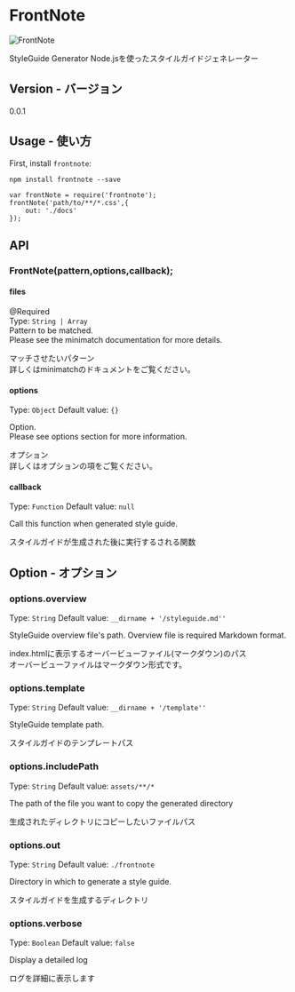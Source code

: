 # FrontNote

![FrontNote](http://frontainer.com/images/frontnote.png)

StyleGuide Generator
Node.jsを使ったスタイルガイドジェネレーター

## Version - バージョン
0.0.1

## Usage - 使い方

First, install `frontnote`:

```shell
npm install frontnote --save
```

```shell
var frontNote = require('frontnote');
frontNote('path/to/**/*.css',{
	out: './docs'
});
```

## API

### FrontNote(pattern,options,callback);

#### files
@Required  
Type: `String | Array`  
Pattern to be matched.  
Please see the minimatch documentation for more details.

マッチさせたいパターン  
詳しくはminimatchのドキュメントをご覧ください。

#### options
Type: `Object`
Default value: `{}`

Option.  
Please see options section for more information.

オプション  
詳しくはオプションの項をご覧ください。

#### callback
Type: `Function`
Default value: `null`

Call this function when generated style guide.

スタイルガイドが生成された後に実行するされる関数

## Option - オプション

### options.overview
Type: `String`
Default value: `__dirname + '/styleguide.md''`

StyleGuide overview file's path.
Overview file is required Markdown format.  

index.htmlに表示するオーバービューファイル(マークダウン)のパス  
オーバービューファイルはマークダウン形式です。

### options.template
Type: `String`
Default value: `__dirname + '/template''`

StyleGuide template path.  

スタイルガイドのテンプレートパス

### options.includePath
Type: `String`
Default value: `assets/**/*`

The path of the file you want to copy the generated directory

生成されたディレクトリにコピーしたいファイルパス

### options.out
Type: `String`
Default value: `./frontnote`

Directory in which to generate a style guide.

スタイルガイドを生成するディレクトリ

### options.verbose
Type: `Boolean`
Default value: `false`

Display a detailed log

ログを詳細に表示します
